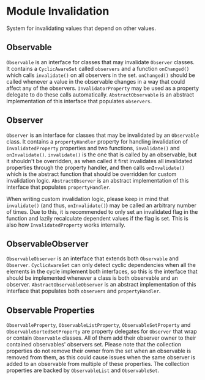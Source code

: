 # Module Invalidation

System for invalidating values that depend on other values.

## Observable

`Observable` is an interface for classes that may invalidate `Observer` classes. It contains a `CyclicAwareSet` called 
`observers` and a function `onChanged()` which calls `invalidate()` on all observers in the set. `onChanged()` should be
called whenever a value in the observable changes in a way that could affect any of the observers. `InvalidatorProperty` 
may be used as a property delegate to do these calls automatically. `AbstractObservable` is an abstract implementation 
of this interface that populates `observers`.

## Observer

`Observer` is an interface for classes that may be invalidated by an `Observable` class. It contains a `propertyHandler`
property for handling invalidation of `InvalidatedProperty` properties and two functions, `invalidate()` and 
`onInvalidate()`. `invalidate()` is the one that is called by an observable, but it shouldn't be overridden, as when 
called it first invalidates all invalidated properties through the property handler, and then calls `onInvalidate()` 
which is the abstract function that should be overridden for custom invalidation logic. `AbstractObserver` is an
abstract implementation of this interface that populates `propertyHandler`.

When writing custom invalidation logic, please keep in mind that `invalidate()` (and thus, `onInvalidate()`) may be 
called an arbitrary number of times. Due to this, it is recommended to only set an invalidated flag in the function and 
lazily recalculate dependent values if the flag is set. This is also how `InvalidatedProperty` works internally.

## ObservableObserver

`ObservableObserver` is an interface that extends both `Observable` and `Observer`. `CyclicAwareSet` can only detect
cyclic dependencies when all the elements in the cycle implement both interfaces, so this is the interface that should
be implemented whenever a class is both observable and an observer. `AbstractObservableObserver` is an abstract 
implementation of this interface that populates both `observers` and `propertyHandler`.

## Observable Properties

`ObservableProperty`, `ObservableListProperty`, `ObservableSetProperty` and `ObservableSortedSetProperty` are property
delegates for `Observer` that wrap or contain `Observable` classes. All of them add their observer owner to their 
contained observables' observers set. Please note that the collection properties do not remove their owner from the set
when an observable is removed from them, as this could cause issues when the same observer is added to an observable 
from multiple of these properties. The collection properties are backed by `ObservableList` and `ObservableSet`.